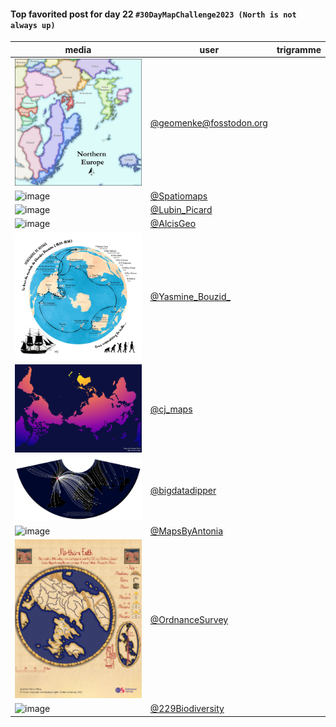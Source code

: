 #### Top favorited post for day 22 `#30DayMapChallenge2023 (North is not always up)`

| media | user | trigramme |
|-------|------|-----------|
|![image](../uploads/8cc935b66eec884d174495d77871acf8/image.png)|[@geomenke@fosstodon.org](https://mastodon.tetaneutral.net/@geomenke@fosstodon.org/111454641781474777)|  |
|![image](../uploads/9096a80c87d729e9307633f296539a73/image.png)|[@Spatiomaps](https://twitter.com/Spatiomaps/status/1727572582176878606)|  |
|![image](../uploads/739459f85e97e964121dcb217c8b70f9/image.png)|[@Lubin_Picard](https://twitter.com/Lubin_Picard/status/1727220367515930704)|  |
|![image](../uploads/537294bf25e6e89c16386037192493d2/image.png)|[@AlcisGeo](https://twitter.com/AlcisGeo/status/1727370103023349838)|  |
|![image](../uploads/e147ac199f072711517058c8e742cf3a/image.png)|[@Yasmine_Bouzid_](https://twitter.com/Yasmine_Bouzid_/status/1727232006667608366)|  |
|![image](../uploads/283aaa8703ac7b7003feb73ebf9cd215/image.png)|[@cj_maps](https://twitter.com/cj_maps/status/1727114961384796418)|  |
|![image](../uploads/e5203ec4f063d307b8025ec3b022cd77/image.png)|[@bigdatadipper](https://twitter.com/bigdatadipper/status/1727441473447354867)|  |
|![image](../uploads/c192c3a7e1ab85f0d745127c65fe0b33/image.png)|[@MapsByAntonia](https://twitter.com/MapsByAntonia/status/1727268711642402825)|  |
|![image](../uploads/fba1393d6a2425523d6a769099b30225/image.png)|[@OrdnanceSurvey](https://twitter.com/OrdnanceSurvey/status/1727367498947834140)|  |
|![image](../uploads/df8a7e8202f64330bca77c497f6b3707/image.png)|[@229Biodiversity](https://twitter.com/229Biodiversity/status/1727172873620463723)|  |